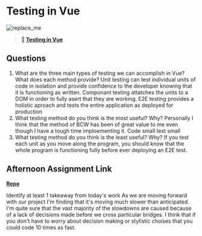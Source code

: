 # Testing in Vue

![replace_me](https://codeworks.blob.core.windows.net/public/assets/img/illustrations/placeholder.svg)

> **📖 [Testing in Vue](https://codeworksacademy.com/fs-student-guide/resources/wk8-9/04-Vue-Testing)**

## Questions

1. What are the three main types of testing we can accomplish in Vue? What does each method provide?
Unit testing can test individual units of code in isolation and provide confidence to the developer knowing that it is functioning as written.  Componant testing attatches the units to a DOM in order to fully asert that they are working. E2E testing provides a holistic aproach and tests the entire application as deployed for production
2. What testing method do you think is the most useful? Why?
Personally I think that the method of BCW has been of great value to me even though I have a tough time imploementing it.  Code small test small
3. What testing method do you think is the least useful? Why?
If you test each unit as you move along the program, you should know that the whole program is functioning fully before ever deploying an E2E test.
## Afternoon Assignment Link

**[Repo](https://github.com/bcrossley712/honey-do)**

Identify at least 1 takeaway from today's work
As we are moving forward with our project I'm finding that it's moving much slower than anticipated.  I'm quite sure that the vast majority of the slowdowns are caused because of a lack of decisions made before we cross particular bridges.  I think that if you don't have to worry about decision making or stylistic choises that you could code 10 times as fast.